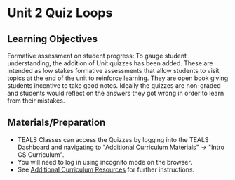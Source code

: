 # Unit 2 Quiz Loops

## Learning Objectives

Formative assessment on student progress: To gauge student understanding, the addition of Unit quizzes has been added.  These are intended as low stakes formative assessments that allow students to visit topics at the end of the unit to reinforce learning.  They are open book giving students incentive to take good notes.  Ideally the quizzes are non-graded and students would reflect on the answers they got wrong in order to learn from their mistakes.

## Materials/Preparation

- TEALS Classes can access the Quizzes by logging into the TEALS Dashboard and navigating to "Additional Curriculum Materials" -> "Intro CS Curriculum".
- You will need to log in using incognito mode on the browser.
- See [Additional Curriculum Resources](additional_curriculum_resources.md) for further instructions.
